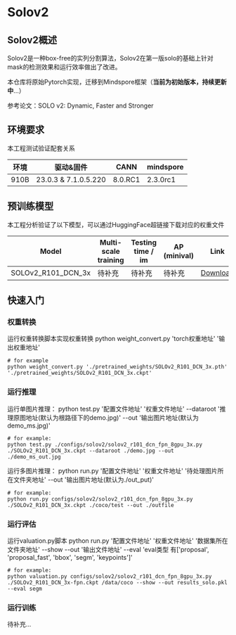 # Solov2

## Solov2概述

Solov2是一种box-free的实列分割算法，Solov2在第一版solo的基础上针对mask的检测效果和运行效率做出了改进。

本仓库将原始Pytorch实现，迁移到Mindspore框架（**当前为初始版本，持续更新中**...）



参考论文：SOLO v2: Dynamic, Faster and Stronger



## 环境要求

本工程测试验证配套关系

| 环境 | 驱动&固件            | CANN    | mindspore |
| ---- | -------------------- | ------- | --------- |
| 910B | 23.0.3 & 7.1.0.5.220 | 8.0.RC1 | 2.3.0rc1  |



## 预训练模型

本工程分析验证了以下模型，可以通过HuggingFace超链接下载对应的权重文件

| Model              | Multi-scale training | Testing time / im | AP (minival) | Link                                                         |
| ------------------ | -------------------- | ----------------- | ------------ | ------------------------------------------------------------ |
| SOLOv2_R101_DCN_3x | 待补充               | 待补充            | 待补充       | [Download](https://huggingface.co/xinlongwang/SOLO/resolve/main/SOLOv2_R101_DCN_3x.pth?download=true ) |





## 快速入门


### 权重转换
运行权重转换脚本实现权重转换
python weight_convert.py 'torch权重地址' '输出权重地址'
```shell
# for example
python weight_convert.py './pretrained_weights/SOLOv2_R101_DCN_3x.pth' './pretrained_weights/SOLOv2_R101_DCN_3x.ckpt'
```


### 运行推理

运行单图片推理：
python test.py '配置文件地址' '权重文件地址' --dataroot '推理原图地址(默认为根路径下的demo.jpg)' --out '输出图片地址(默认为demo_ms.jpg)'

```shell
# for example:
python test.py ./configs/solov2/solov2_r101_dcn_fpn_8gpu_3x.py ./SOLOv2_R101_DCN_3x.ckpt --dataroot ./demo.jpg --out ./demo_ms_out.jpg
```

运行多图片推理：
python run.py '配置文件地址' '权重文件地址' '待处理图片所在文件夹地址' --out '输出图片地址(默认为./out_put)'
```shell
# for example:
python run.py configs/solov2/solov2_r101_dcn_fpn_8gpu_3x.py ./SOLOv2_R101_DCN_3x.ckpt ./coco/test --out ./outfile
```



### 运行评估

运行valuation.py脚本
python run.py '配置文件地址' '权重文件地址' '数据集所在文件夹地址' --show  --out '输出文件地址' --eval 'eval类型 有['proposal', 'proposal_fast', 'bbox', 'segm', 'keypoints']'
```shell
# for example:
python valuation.py configs/solov2/solov2_r101_dcn_fpn_8gpu_3x.py ./SOLOv2_R101_DCN_3x-fpn.ckpt /data/coco --show --out results_solo.pkl --eval segm
```




### 运行训练
待补充...